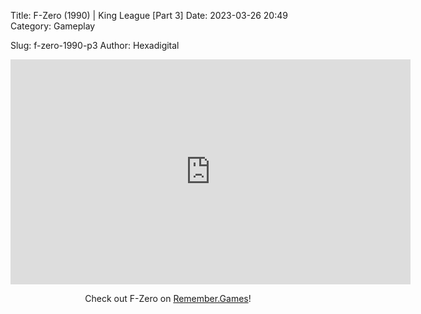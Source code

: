 Title: F-Zero (1990) | King League [Part 3]
Date: 2023-03-26 20:49
Category: Gameplay

Slug: f-zero-1990-p3
Author: Hexadigital

<center><iframe src="https://www.youtube.com/embed/zPT4-q0JlP8?feature=oembed" allow="accelerometer; autoplay; encrypted-media; gyroscope; picture-in-picture" width="640" height="360" frameborder="0"></iframe>

Check out F-Zero on [Remember.Games](https://remember.games/game/3913/f-zero/)!</center>
